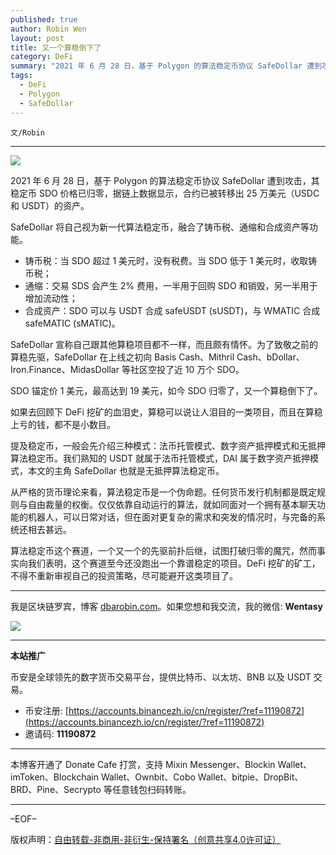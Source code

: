 ```yaml
---
published: true
author: Robin Wen
layout: post
title: 又一个算稳倒下了
category: DeFi
summary: "2021 年 6 月 28 日，基于 Polygon 的算法稳定币协议 SafeDollar 遭到攻击，其稳定币 SDO 价格已归零，据链上数据显示，合约已被转移出 25 万美元（USDC 和 USDT）的资产。算法稳定币这个赛道，一个又一个的先驱前扑后继，试图打破归零的魔咒，然而事实向我们表明，这个赛道至今还没跑出一个靠谱稳定的项目。DeFi 挖矿的矿工，不得不重新审视自己的投资策略，尽可能避开这类项目了。"
tags:
  - DeFi
  - Polygon
  - SafeDollar
---
```


`文/Robin`

***

![](https://cdn.dbarobin.com/t2840c3.png)

2021 年 6 月 28 日，基于 Polygon 的算法稳定币协议 SafeDollar 遭到攻击，其稳定币 SDO 价格已归零，据链上数据显示，合约已被转移出 25 万美元（USDC 和 USDT）的资产。

SafeDollar 将自己视为新一代算法稳定币，融合了铸币税、通缩和合成资产等功能。

* 铸币税：当 SDO 超过 1 美元时，没有税费。当 SDO 低于 1 美元时，收取铸币税；
* 通缩：交易 SDS 会产生 2% 费用，一半用于回购 SDO 和销毁，另一半用于增加流动性；
* 合成资产：SDO 可以与 USDT 合成 safeUSDT (sUSDT)，与 WMATIC 合成 safeMATIC (sMATIC)。

SafeDollar 宣称自己跟其他算稳项目都不一样，而且颇有情怀。为了致敬之前的算稳先驱，SafeDollar 在上线之初向 Basis Cash、Mithril Cash、bDollar、Iron.Finance、MidasDollar 等社区空投了近 10 万个 SDO。

SDO 锚定价 1 美元，最高达到 19 美元，如今 SDO 归零了，又一个算稳倒下了。

如果去回顾下 DeFi 挖矿的血泪史，算稳可以说让人泪目的一类项目，而且在算稳上亏的钱，都不是小数目。

提及稳定币，一般会先介绍三种模式：法币托管模式、数字资产抵押模式和无抵押算法稳定币。我们熟知的 USDT 就属于法币托管模式，DAI 属于数字资产抵押模式，本文的主角 SafeDollar 也就是无抵押算法稳定币。

从严格的货币理论来看，算法稳定币是一个伪命题。任何货币发行机制都是既定规则与自由裁量的权衡。仅仅依靠自动运行的算法，就如同面对一个拥有基本聊天功能的机器人，可以日常对话，但在面对更复杂的需求和突发的情况时，与完备的系统还相去甚远。

算法稳定币这个赛道，一个又一个的先驱前扑后继，试图打破归零的魔咒，然而事实向我们表明，这个赛道至今还没跑出一个靠谱稳定的项目。DeFi 挖矿的矿工，不得不重新审视自己的投资策略，尽可能避开这类项目了。

***

我是区块链罗宾，博客 [dbarobin.com](https://dbarobin.com/)。如果您想和我交流，我的微信: **Wentasy**

![](https://cdn.dbarobin.com/v4yywe2.png)

***

**本站推广**

币安是全球领先的数字货币交易平台，提供比特币、以太坊、BNB 以及 USDT 交易。

* 币安注册: [https://accounts.binancezh.io/cn/register/?ref=11190872](https://accounts.binancezh.io/cn/register/?ref=11190872)
* 邀请码: **11190872**

***

本博客开通了 Donate Cafe 打赏，支持 Mixin Messenger、Blockin Wallet、imToken、Blockchain Wallet、Ownbit、Cobo Wallet、bitpie、DropBit、BRD、Pine、Secrypto 等任意钱包扫码转账。

<center>
    <div class="--donate-button"
         data-button-id="f8b9df0d-af9a-460d-8258-d3f435445075"
    ></div>
</center>

***

–EOF–

版权声明：[自由转载-非商用-非衍生-保持署名（创意共享4.0许可证）](http://creativecommons.org/licenses/by-nc-nd/4.0/deed.zh)